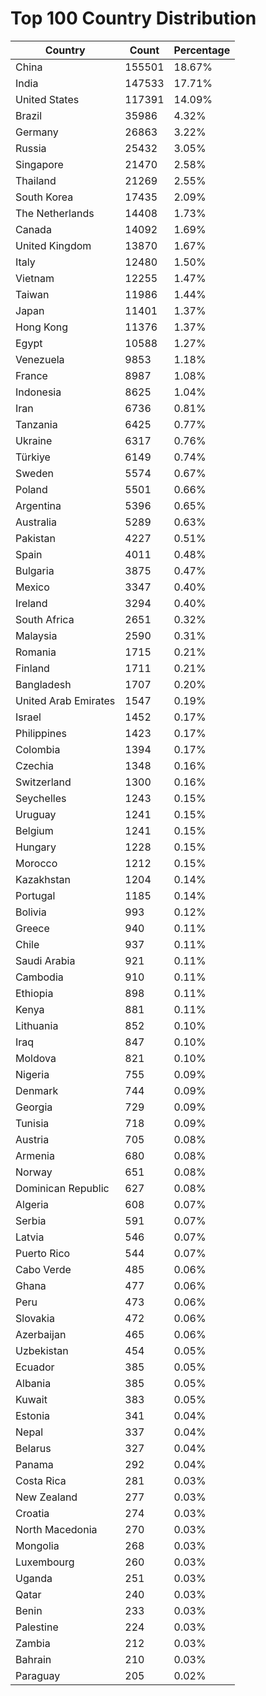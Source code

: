 # Top 100 Country Distribution
| Country | Count | Percentage |
|----|----|----|
| China | 155501 | 18.67% |
| India | 147533 | 17.71% |
| United States | 117391 | 14.09% |
| Brazil | 35986 | 4.32% |
| Germany | 26863 | 3.22% |
| Russia | 25432 | 3.05% |
| Singapore | 21470 | 2.58% |
| Thailand | 21269 | 2.55% |
| South Korea | 17435 | 2.09% |
| The Netherlands | 14408 | 1.73% |
| Canada | 14092 | 1.69% |
| United Kingdom | 13870 | 1.67% |
| Italy | 12480 | 1.50% |
| Vietnam | 12255 | 1.47% |
| Taiwan | 11986 | 1.44% |
| Japan | 11401 | 1.37% |
| Hong Kong | 11376 | 1.37% |
| Egypt | 10588 | 1.27% |
| Venezuela | 9853 | 1.18% |
| France | 8987 | 1.08% |
| Indonesia | 8625 | 1.04% |
| Iran | 6736 | 0.81% |
| Tanzania | 6425 | 0.77% |
| Ukraine | 6317 | 0.76% |
| Türkiye | 6149 | 0.74% |
| Sweden | 5574 | 0.67% |
| Poland | 5501 | 0.66% |
| Argentina | 5396 | 0.65% |
| Australia | 5289 | 0.63% |
| Pakistan | 4227 | 0.51% |
| Spain | 4011 | 0.48% |
| Bulgaria | 3875 | 0.47% |
| Mexico | 3347 | 0.40% |
| Ireland | 3294 | 0.40% |
| South Africa | 2651 | 0.32% |
| Malaysia | 2590 | 0.31% |
| Romania | 1715 | 0.21% |
| Finland | 1711 | 0.21% |
| Bangladesh | 1707 | 0.20% |
| United Arab Emirates | 1547 | 0.19% |
| Israel | 1452 | 0.17% |
| Philippines | 1423 | 0.17% |
| Colombia | 1394 | 0.17% |
| Czechia | 1348 | 0.16% |
| Switzerland | 1300 | 0.16% |
| Seychelles | 1243 | 0.15% |
| Uruguay | 1241 | 0.15% |
| Belgium | 1241 | 0.15% |
| Hungary | 1228 | 0.15% |
| Morocco | 1212 | 0.15% |
| Kazakhstan | 1204 | 0.14% |
| Portugal | 1185 | 0.14% |
| Bolivia | 993 | 0.12% |
| Greece | 940 | 0.11% |
| Chile | 937 | 0.11% |
| Saudi Arabia | 921 | 0.11% |
| Cambodia | 910 | 0.11% |
| Ethiopia | 898 | 0.11% |
| Kenya | 881 | 0.11% |
| Lithuania | 852 | 0.10% |
| Iraq | 847 | 0.10% |
| Moldova | 821 | 0.10% |
| Nigeria | 755 | 0.09% |
| Denmark | 744 | 0.09% |
| Georgia | 729 | 0.09% |
| Tunisia | 718 | 0.09% |
| Austria | 705 | 0.08% |
| Armenia | 680 | 0.08% |
| Norway | 651 | 0.08% |
| Dominican Republic | 627 | 0.08% |
| Algeria | 608 | 0.07% |
| Serbia | 591 | 0.07% |
| Latvia | 546 | 0.07% |
| Puerto Rico | 544 | 0.07% |
| Cabo Verde | 485 | 0.06% |
| Ghana | 477 | 0.06% |
| Peru | 473 | 0.06% |
| Slovakia | 472 | 0.06% |
| Azerbaijan | 465 | 0.06% |
| Uzbekistan | 454 | 0.05% |
| Ecuador | 385 | 0.05% |
| Albania | 385 | 0.05% |
| Kuwait | 383 | 0.05% |
| Estonia | 341 | 0.04% |
| Nepal | 337 | 0.04% |
| Belarus | 327 | 0.04% |
| Panama | 292 | 0.04% |
| Costa Rica | 281 | 0.03% |
| New Zealand | 277 | 0.03% |
| Croatia | 274 | 0.03% |
| North Macedonia | 270 | 0.03% |
| Mongolia | 268 | 0.03% |
| Luxembourg | 260 | 0.03% |
| Uganda | 251 | 0.03% |
| Qatar | 240 | 0.03% |
| Benin | 233 | 0.03% |
| Palestine | 224 | 0.03% |
| Zambia | 212 | 0.03% |
| Bahrain | 210 | 0.03% |
| Paraguay | 205 | 0.02% |
